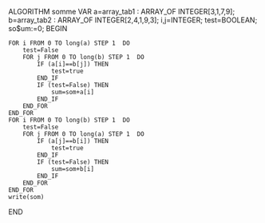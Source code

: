 ALGORITHM somme
VAR
    a=array_tab1 : ARRAY_OF INTEGER[3,1,7,9];
    b=array_tab2 : ARRAY_OF INTEGER[2,4,1,9,3];
    i,j=INTEGER;
    test=BOOLEAN;
    so$um:=0;
BEGIN
    
    FOR i FROM 0 TO long(a) STEP 1  DO
        test=False
        FOR j FROM 0 TO long(b) STEP 1  DO
            IF (a[i]==b[j]) THEN
                test=true
            END_IF
            IF (test=False) THEN
                sum=som+a[i]
            END_IF
        END_FOR
    END_FOR
    FOR i FROM 0 TO long(b) STEP 1  DO
        test=False
        FOR j FROM 0 TO long(a) STEP 1  DO
            IF (a[j]==b[i]) THEN
                test=true
            END_IF
            IF (test=False) THEN
                sum=som+b[i]
            END_IF
        END_FOR
    END_FOR
    write(som)
END